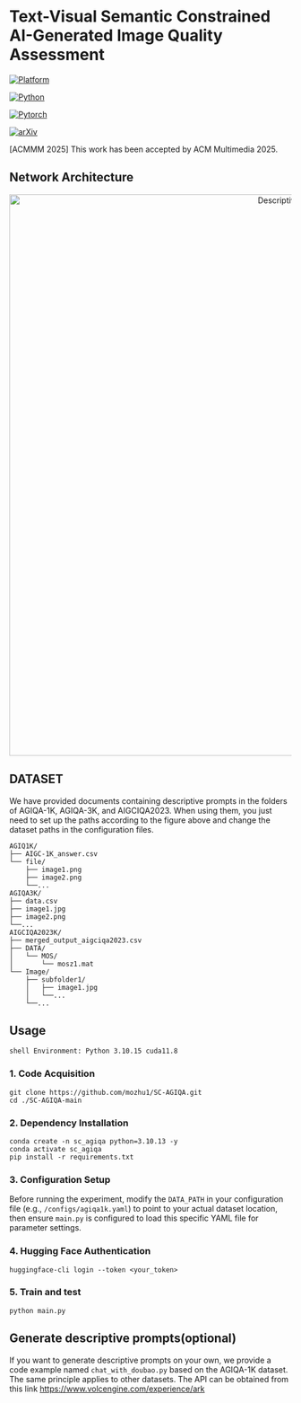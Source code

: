 # Text-Visual Semantic Constrained AI-Generated Image Quality Assessment
[![Platform](https://img.shields.io/badge/Platform-linux-lightgrey?logo=linux)](https://www.linux.org/)

[![Python](https://img.shields.io/badge/Python-3.10.15%2B-orange?logo=python)](https://www.python.org/)

[![Pytorch](https://img.shields.io/badge/PyTorch2.10%2B-brightgree?logo=PyTorch)](https://pytorch.org/)

[![arXiv](https://img.shields.io/badge/build-paper-red?logo=arXiv&label=arXiv)](https://arxiv.org/abs/)   

[ACMMM 2025] This work has been accepted by ACM Multimedia 2025.

## Network Architecture
<p align="center">
  <img src="https://github.com/user-attachments/assets/b5bfa381-4c95-4e88-8fa6-0d8a59cb2100" alt="Descriptive Alt Text" width="1000">
</p>

## DATASET
We have provided documents containing descriptive prompts in the folders of AGIQA-1K, AGIQA-3K, and AIGCIQA2023. When using them, you just need to set up the paths according to the figure above and change the dataset paths in the configuration files.
```shell 
AGIQ1K/
├── AIGC-1K_answer.csv
└── file/
    ├── image1.png
    ├── image2.png
    └──...
AGIQA3K/
├── data.csv
├── image1.jpg
├── image2.png
└──...
AIGCIQA2023K/
├── merged_output_aigciqa2023.csv
├── DATA/
│   └── MOS/
│       └── mosz1.mat
└── Image/
    ├── subfolder1/
    │   ├── image1.jpg
    │   └──...
    └──...
```

## Usage

`shell
Environment: Python 3.10.15 cuda11.8
`

### 1. Code Acquisition
```shell
git clone https://github.com/mozhu1/SC-AGIQA.git
cd ./SC-AGIQA-main
```

### 2. Dependency Installation 
```shell
conda create -n sc_agiqa python=3.10.13 -y
conda activate sc_agiqa
pip install -r requirements.txt
```

### 3. Configuration Setup 
Before running the experiment, modify the `DATA_PATH` in your configuration file (e.g., `/configs/agiqa1k.yaml`) to point to your actual dataset location, then ensure `main.py` is configured to load this specific YAML file for parameter settings.

### 4. Hugging Face Authentication  

```shell
huggingface-cli login --token <your_token>
```

### 5. Train and test

```shell
python main.py
```


## Generate descriptive prompts(optional)


If you want to generate descriptive prompts on your own, we provide a code example named `chat_with_doubao.py` based on the AGIQA-1K dataset. The same principle applies to other datasets. The API can be obtained from this link https://www.volcengine.com/experience/ark

